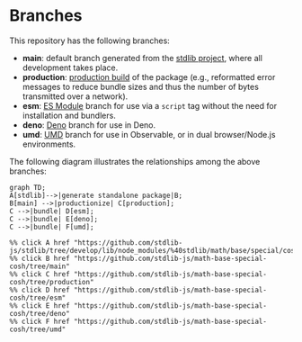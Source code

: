 <!--

@license Apache-2.0

Copyright (c) 2022 The Stdlib Authors.

Licensed under the Apache License, Version 2.0 (the "License");
you may not use this file except in compliance with the License.
You may obtain a copy of the License at

    http://www.apache.org/licenses/LICENSE-2.0

Unless required by applicable law or agreed to in writing, software
distributed under the License is distributed on an "AS IS" BASIS,
WITHOUT WARRANTIES OR CONDITIONS OF ANY KIND, either express or implied.
See the License for the specific language governing permissions and
limitations under the License.

-->

# Branches

This repository has the following branches:

-   **main**: default branch generated from the [stdlib project][stdlib-url], where all development takes place.
-   **production**: [production build][production-url] of the package (e.g., reformatted error messages to reduce bundle sizes and thus the number of bytes transmitted over a network).
-   **esm**: [ES Module][esm-url] branch for use via a `script` tag without the need for installation and bundlers.
-   **deno**: [Deno][deno-url] branch for use in Deno.
-   **umd**: [UMD][umd-url] branch for use in Observable, or in dual browser/Node.js environments.

The following diagram illustrates the relationships among the above branches:

```mermaid
graph TD;
A[stdlib]-->|generate standalone package|B;
B[main] -->|productionize| C[production];
C -->|bundle| D[esm];
C -->|bundle| E[deno];
C -->|bundle| F[umd];

%% click A href "https://github.com/stdlib-js/stdlib/tree/develop/lib/node_modules/%40stdlib/math/base/special/cosh"
%% click B href "https://github.com/stdlib-js/math-base-special-cosh/tree/main"
%% click C href "https://github.com/stdlib-js/math-base-special-cosh/tree/production"
%% click D href "https://github.com/stdlib-js/math-base-special-cosh/tree/esm"
%% click E href "https://github.com/stdlib-js/math-base-special-cosh/tree/deno"
%% click F href "https://github.com/stdlib-js/math-base-special-cosh/tree/umd"
```

[stdlib-url]: https://github.com/stdlib-js/stdlib/tree/develop/lib/node_modules/%40stdlib/math/base/special/cosh
[production-url]: https://github.com/stdlib-js/math-base-special-cosh/tree/production
[deno-url]: https://github.com/stdlib-js/math-base-special-cosh/tree/deno
[umd-url]: https://github.com/stdlib-js/math-base-special-cosh/tree/umd
[esm-url]: https://github.com/stdlib-js/math-base-special-cosh/tree/esm